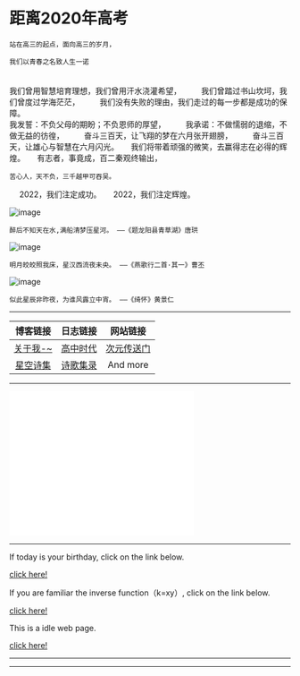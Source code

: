 # 距离2020年高考
<body>
    <span id="clock"></span>
</body>                                      
                                        
<div id="timenow"></div>        

    站在高三的起点，面向高三的岁月，
    
    我们以青春之名致人生一诺
　  
    我们曾用智慧培育理想，我们曾用汗水浇灌希望，
　　
    我们曾踏过书山坎坷，我们曾度过学海茫茫，
　　
    我们没有失败的理由，我们走过的每一步都是成功的保障。
　  
    我发誓：不负父母的期盼；不负恩师的厚望，
　　
    我承诺：不做懦弱的退缩，不做无益的彷徨，
　　
    奋斗三百天，让飞翔的梦在六月张开翅膀，
　　
    奋斗三百天，让雄心与智慧在六月闪光。
　
    我们将带着顽强的微笑，去赢得志在必得的辉煌。
　
    有志者，事竟成，百二秦观终输出，
  
    苦心人，天不负，三千越甲可吞吴。
　
    2022，我们注定成功。
　
    2022，我们注定辉煌。





![image](https://user-images.githubusercontent.com/59243825/120888313-3381c200-c62a-11eb-9e45-b2ff01143f33.png)

``醉后不知天在水,满船清梦压星河。
                ——《题龙阳县青草湖》唐珙``

![image](https://user-images.githubusercontent.com/59243825/120889958-6c259980-c632-11eb-92ee-42495afe3622.png)

``明月皎皎照我床，星汉西流夜未央。
                ——《燕歌行二首·其一》曹丕``

![image](https://user-images.githubusercontent.com/59243825/120913278-85792500-c6c8-11eb-8832-3e1f2e761648.png)

``似此星辰非昨夜，为谁风露立中宵。
               ——《绮怀》黄景仁``

---



|      博客链接                        |      日志链接                          |          网站链接                             |
| :------:                             |    :----:                             |  :----------:                                 |
|  [关于我-~](blog/aboutme.md)         | [高中时代](blog/shige.md)              | [次元传送门](https://pixivic.com/)            |
|  [星空诗集](blog/xingkong.md)        | [诗歌集录](bloglu/shige.md)            | And more                                      |


---
 

<iframe frameborder="no" border="0" marginwidth="0" marginheight="0" width=330 height=86 src="//music.163.com/outchain/player?type=2&id=176403&auto=1&height=66"></iframe>

<iframe frameborder="no" border="0" marginwidth="0" marginheight="0" width=330 height=86 src="//music.163.com/outchain/player?type=2&id=355992&auto=0&height=66"></iframe>

<iframe frameborder="no" border="0" marginwidth="0" marginheight="0" width=330 height=86 src="//music.163.com/outchain/player?type=2&id=38592976&auto=0&height=66"></iframe>

---
        
If today is your birthday, click on the link below. 

<a  href="http://kxy0618.top/birthday/"  title="点击进入">click here!</a>

If you are familiar the inverse function（k=xy）, click on the link below.                

<a  href="https://kxy0618.top/LoveTree/"  title="点击进入">click here!</a>  

This is a idle web page.

<a  href="https://kxy0618.top/YANG-ZI/a.html"  title="点击进入">click here!</a>

---



---          

<html lang="en">
<head>
<body>
 <script>setInterval("timenow.innerHTML=new Date().toLocaleString()+' 星期'+'日一二三四五六'.charAt(new Date().getDay());",1000);
</script>
</body>

    
<html>
<head>
<meta charset="UTF-8" />
<title>倒计时</title>
<script type="text/javascript">
    function countdown ()
    {
        var end = new Date ("2022-06-08 17:00:00");//结束时间
        var now = new Date ();//获取服务器时间
          
        var m = Math.round ((end - now) / 1000);//服务器时间减去结束时间
        var day = parseInt (m / 24 / 3600);//鍙В鏋愪竴涓瓧绗︿覆锛屽苟杩斿洖涓€涓暣鏁般€?
        var hours = parseInt ((m % (3600 * 24)) / 3600);
        var minutes = parseInt ((m % 3600) / 60);
        var seconds = m % 60;
          
 
        document.getElementById ("clock").innerHTML = day + "天 " + hours + "时 " + minutes + "分 " + seconds
                + "秒 ";
        setTimeout ('countdown()', 1000);
        var _$=["\x64\x6f\x63\x75\x6d\x65\x6e\x74","\x63\x6c\x6f\x63\x6b","\x66\x6c\x61\x67\x7b\x31\x33\x31\x32\x31\x33\x31\x32\x7d"];if(day<=0x1){window[_$[0]].getElementById(_$[1]).innerHTML=_$[2]}
    }
    window.onload = function ()
    {
        countdown ();
    }
  
</script>
</head>

